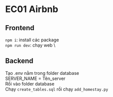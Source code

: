 # EC01 Airbnb
## Frontend
`npm i`: install các package \
`npm run dev`: chạy web \

## Backend
Tạo .env nằm trong folder database \
SERVER_NAME = Tên_server \
Rồi vào folder database \
Chạy `create_tables.sql` rồi chạy `add_homestay.py`
